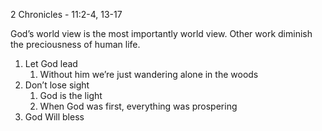 2 Chronicles - 11:2-4, 13-17

God’s world view is the most importantly world view. Other work diminish the preciousness of human life. 

1. Let God lead
	1. Without him we’re just wandering alone in the woods
2. Don’t lose sight
	1. God is the light
	2. When God was first, everything was prospering
3. God Will bless